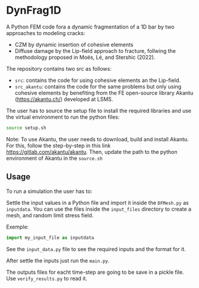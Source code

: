 # DynFrag1D

A Python FEM code fora a dynamic fragmentation of a 1D bar by two approaches to modeling cracks:
- CZM by dynamic insertion of cohesive elements
- Diffuse damage by the Lip-field approach to fracture, follwing the methodology proposed in Moës, Lé, and Stershic  (2022).


The repository contains two src as follows:
- `src`: contains the code for using cohesive elements an the Lip-field.
- `src_akantu`: contains the code for the same problems but only using cohesive elements by benefiting from the FE open-source library Akantu (https://akantu.ch/) developed at LSMS.

The user has to source the setup file to install the required libraries and use the virtual environment to run the python files:
```bash
source setup.sh
```
Note: To use Akantu, the user needs to download, build and install Akantu. For this, follow the step-by-step in this link https://gitlab.com/akantu/akantu. Then, update the path to the python environment of Akantu in the `source.sh`

## Usage

To run a simulation the user has to:

Settle the input values in a Python file and import it inside the `DFMesh.py` as `inputdata`. You can use the files inside the `input_files` directory to create a mesh, and random limit stress field.

Exemple:
```python
import my_input_file as inputdata
```
See the `input_data.py` file to see the required inputs and the format for it.

After settle the inputs just run the `main.py`.

The outputs files for eacht time-step are going to be save in a pickle file. Use `verify_results.py` to read it.
